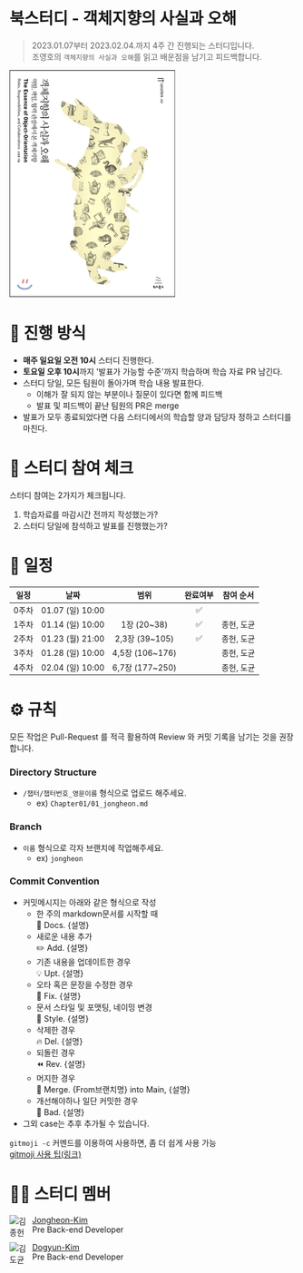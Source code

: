 # 북스터디 - 객체지향의 사실과 오해

> 2023.01.07부터 2023.02.04.까지 4주 간 진행되는 스터디입니다. <br>
> 조영호의 `객체지향의 사실과 오해`를 읽고 배운점을 남기고 피드백합니다. <br>

<img src="The_Essence_of_Object_Orientation_Cover.jpg" alt="객체지향의 사실과 오해">
<br>

# 📒 진행 방식

- **매주 일요일 오전 10시** 스터디 진행한다.
- **토요일 오후 10시**까지 '발표가 가능할 수준'까지 학습하며 학습 자료 PR 남긴다.
- 스터디 당일, 모든 팀원이 돌아가며 학습 내용 발표한다.
  - 이해가 잘 되지 않는 부분이나 질문이 있다면 함께 피드백
  - 발표 및 피드백이 끝난 팀원의 PR은 merge
- 발표가 모두 종료되었다면 다음 스터디에서의 학습할 양과 담당자 정하고 스터디를 마친다.
  <br>

# 🚩 스터디 참여 체크

스터디 참여는 2가지가 체크됩니다.

1. 학습자료를 마감시간 전까지 작성했는가?
2. 스터디 당일에 참석하고 발표를 진행했는가?
   <br>

# 📅 일정


| 일정 |       날짜       |      범위      | 완료여부 | 참여 순서 |
| :---: | :--------------: | :-------------: | :------: | :--------: |
| 0주차 | 01.07 (일) 10:00 |                |    ✅    |            |
| 1주차 | 01.14 (일) 10:00 |   1장 (20~38)   |    ✅    | 종헌, 도균 |
| 2주차 | 01.23 (월) 21:00 | 2,3장 (39~105) |    ✅    | 종헌, 도균 |
| 3주차 | 01.28 (일) 10:00 | 4,5장 (106~176) |          | 종헌, 도균 |
| 4주차 | 02.04 (일) 10:00 | 6,7장 (177~250) |          | 종헌, 도균 |

# ⚙ 규칙

모든 작업은 Pull-Request 를 적극 활용하여 Review 와 커밋 기록을 남기는 것을 권장합니다.

### Directory Structure

- `/챕터/챕터번호_영문이름` 형식으로 업로드 해주세요.
  - ex) `Chapter01/01_jongheon.md`

### Branch

- `이름` 형식으로 각자 브랜치에 작업해주세요.
  - ex) `jongheon`

### Commit Convention

- 커밋메시지는 아래와 같은 형식으로 작성
  - 한 주의 markdown문서를 시작할 때 <br />
    :page_facing_up: Docs. {설명}
  - 새로운 내용 추가  <br />
    :pencil2: Add. {설명}
  - 기존 내용을 업데이트한 경우  <br />
    :bulb: Upt. {설명}
  - 오타 혹은 문장을 수정한 경우   <br />
    :hammer: Fix. {설명}
  - 문서 스타일 및 포맷팅, 네이밍 변경   <br />
    :art: Style. {설명}
  - 삭제한 경우   <br />
    :fire: Del. {설명}
  - 되돌린 경우   <br />
    :rewind: Rev. {설명}
  - 머지한 경우   <br />
    :twisted_rightwards_arrows: Merge. {From브랜치명} into Main, {설명}
  - 개선해야하나 일단 커밋한 경우     <br />
    :poop: Bad. {설명}
- 그외 case는 추후 추가될 수 있습니다.

`gitmoji -c` 커멘드를 이용하여 사용하면, 좀 더 쉽게 사용 가능
<br>
[gitmoji 사용 팁(링크)](https://treasurebear.tistory.com/70)
<br>

# 🙋‍♀ 스터디 멤버

<img align="left" width="40" height="40" src="https://avatars.githubusercontent.com/u/78305338?v=4" alt="김종헌">

[Jongheon-Kim](https://github.com/Dreaming-J) <br> Pre Back-end Developer

<img align="left" width="40" height="40" src="https://avatars.githubusercontent.com/u/77233773?v=4" alt="김도균">

[Dogyun-Kim](https://github.com/Just-love-myself) <br> Pre Back-end Developer
</br>

